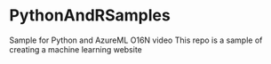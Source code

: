 # PythonAndRSamples
Sample for Python and AzureML O16N video
This repo is a sample of creating a machine learning website
